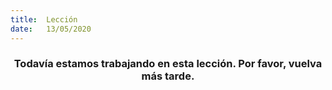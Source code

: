 ```yaml
---
title:  Lección
date:   13/05/2020
---
```


### <center>Todavía estamos trabajando en esta lección. Por favor, vuelva más tarde.</center>